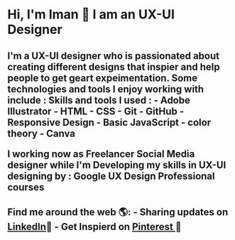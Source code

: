 <h1>Hi, I'm Iman 👋 I am an UX-UI  Designer </h1>

<h2>
 I'm a UX-UI designer who is passionated  about creating different designs that inspier and help people to get geart expeimentation. Some technologies and tools I enjoy working with include : 
 Skills and tools I used :  
 - Adobe Illustrator 
 - HTML
 - CSS 
 - Git 
 - GitHub 
 - Responsive Design 
 - Basic JavaScript 
 - color theory 
 - Canva 
 
I working now as Freelancer Social Media designer while I'm Developing  my skills in UX-UI designing by : Google UX Design Professional courses  
 </h2>


<h2>Find me around the web 🌎:
 - Sharing updates on <a href="https://www.linkedin.com/in/iman-mohammad-340017220">LinkedIn</a>💼
 - Get Inspierd on <a href="https://pin.it/4Mugf4S"> Pinterest </a> 🌟
</h2>

